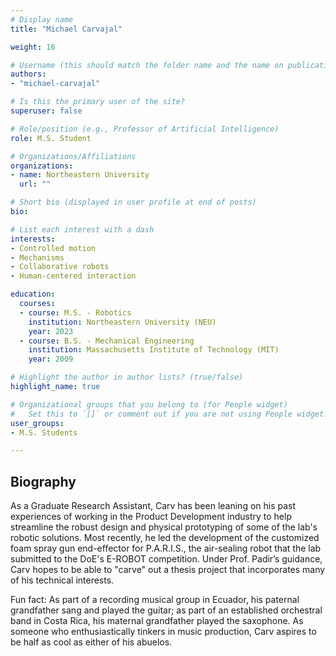 ```yaml
---
# Display name
title: "Michael Carvajal"

weight: 16

# Username (this should match the folder name and the name on publications)
authors:
- "michael-carvajal"

# Is this the primary user of the site?
superuser: false

# Role/position (e.g., Professor of Artificial Intelligence)
role: M.S. Student

# Organizations/Affiliations
organizations:
- name: Northeastern University
  url: ""

# Short bio (displayed in user profile at end of posts)
bio:

# List each interest with a dash
interests:
- Controlled motion
- Mechanisms
- Collaborative robots
- Human-centered interaction

education:
  courses:
  - course: M.S. - Robotics
    institution: Northeastern University (NEU)
    year: 2023
  - course: B.S. - Mechanical Engineering
    institution: Massachusetts Institute of Technology (MIT)
    year: 2009

# Highlight the author in author lists? (true/false)
highlight_name: true

# Organizational groups that you belong to (for People widget)
#   Set this to `[]` or comment out if you are not using People widget.
user_groups:
- M.S. Students

---
```


## Biography

As a Graduate Research Assistant, Carv has been leaning on his past experiences of working in the Product Development industry to help streamline the robust design and physical prototyping of some of the lab's robotic solutions. Most recently, he led the development of the customized foam spray gun end-effector for P.A.R.I.S., the air-sealing robot that the lab submitted to the DoE's E-ROBOT competition. Under Prof. Padir’s guidance, Carv hopes to be able to "carve" out a thesis project that incorporates many of his technical interests.

Fun fact: As part of a recording musical group in Ecuador, his paternal grandfather sang and played the guitar; as part of an established orchestral band in Costa Rica, his maternal grandfather played the saxophone. As someone who enthusiastically tinkers in music production, Carv aspires to be half as cool as either of his abuelos.
